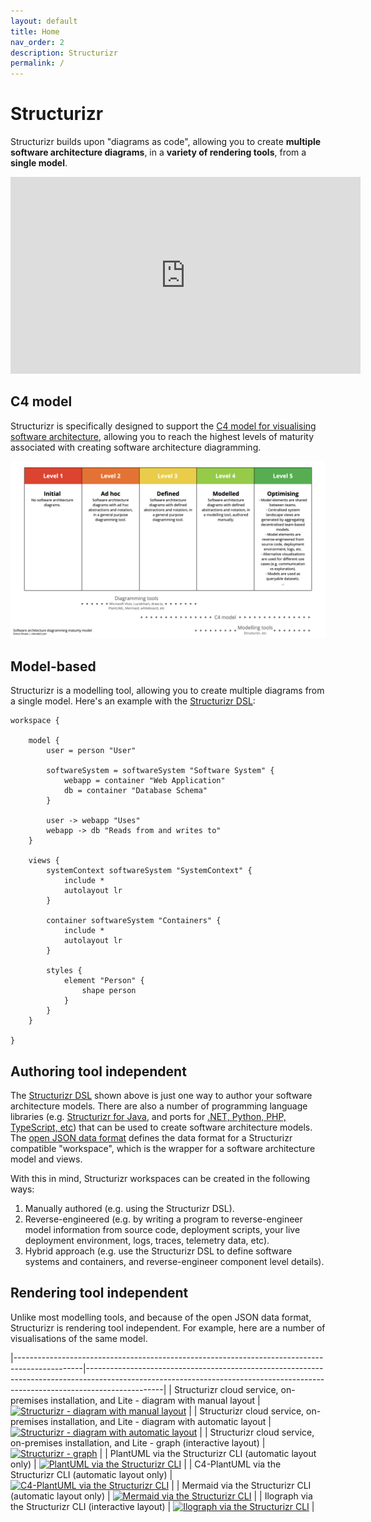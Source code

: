 ```yaml
---
layout: default
title: Home
nav_order: 2
description: Structurizr
permalink: /
---
```


# Structurizr

Structurizr builds upon "diagrams as code", allowing you to create
__multiple software architecture diagrams__, in a __variety of rendering tools__, from a __single model__.

<div style="text-align: center">
<iframe width="560" height="315" src="https://www.youtube-nocookie.com/embed/LYzOc7vI-Uo?si=Fiwayepq9xOKpgeK" title="YouTube video player" frameborder="0" allow="accelerometer; autoplay; clipboard-write; encrypted-media; gyroscope; picture-in-picture; web-share" allowfullscreen></iframe>
</div>

## C4 model

Structurizr is specifically designed to support the [C4 model for visualising software architecture](https://c4model.com),
allowing you to reach the highest levels of maturity associated with creating software architecture diagramming.

![Software architecture diagram maturity model](images/software-architecture-diagramming-maturity-model.png)

## Model-based

Structurizr is a modelling tool, allowing you to create multiple diagrams from a single model.
Here's an example with the [Structurizr DSL](/dsl):

```
workspace {

    model {
        user = person "User"
        
        softwareSystem = softwareSystem "Software System" {
            webapp = container "Web Application"
            db = container "Database Schema"
        }

        user -> webapp "Uses"
        webapp -> db "Reads from and writes to"
    }

    views {
        systemContext softwareSystem "SystemContext" {
            include *
            autolayout lr
        }

        container softwareSystem "Containers" {
            include *
            autolayout lr
        }
        
        styles {
            element "Person" {
                shape person
            }
        }
    }

}
```

## Authoring tool independent

The [Structurizr DSL](/dsl) shown above is just one way to author your software architecture models.
There are also a number of programming language libraries (e.g. [Structurizr for Java](/java),
and ports for [.NET, Python, PHP, TypeScript, etc](/community#authoring-tools))
that can be used to create software architecture models.
The [open JSON data format](https://github.com/structurizr/json) defines the data format for a Structurizr compatible "workspace",
which is the wrapper for a software architecture model and views.

With this in mind, Structurizr workspaces can be created in the following ways:

1. Manually authored (e.g. using the Structurizr DSL).
2. Reverse-engineered (e.g. by writing a program to reverse-engineer model information from source code, deployment scripts, your live deployment environment, logs, traces, telemetry data, etc).
3. Hybrid approach (e.g. use the Structurizr DSL to define software systems and containers, and reverse-engineer component level details).

## Rendering tool independent

Unlike most modelling tools, and because of the open JSON data format, Structurizr is rendering tool independent.
For example, here are a number of visualisations of the same model.

|-----------------------------------------------------------------------------------------------|-------------------------------------------------------------------------------------------------------------------------------------------------------------------------------|
| Structurizr cloud service, on-premises installation, and Lite - diagram with manual layout    | [![Structurizr - diagram with manual layout](images/structurizr-diagram-manual.png)](https://structurizr.com/share/36141/diagrams#Containers)                                 |
| Structurizr cloud service, on-premises installation, and Lite - diagram with automatic layout | [![Structurizr - diagram with automatic layout](images/structurizr-diagram-automatic.png)](https://structurizr.com/dsl?example=big-bank-plc&view=Containers&renderer=diagram) |
| Structurizr cloud service, on-premises installation, and Lite - graph (interactive layout)    | [![Structurizr - graph](images/structurizr-graph.png)](https://structurizr.com/dsl?example=big-bank-plc&view=Containers&renderer=graph)                                       |
| PlantUML via the Structurizr CLI (automatic layout only)                                      | [![PlantUML via the Structurizr CLI](images/plantuml.png)](https://structurizr.com/dsl?example=big-bank-plc&view=Containers&renderer=plantuml)                                |
| C4-PlantUML via the Structurizr CLI (automatic layout only)                                   | [![C4-PlantUML via the Structurizr CLI](images/c4plantuml.png)](https://structurizr.com/dsl?example=big-bank-plc&view=Containers&renderer=c4plantuml)                         |
| Mermaid via the Structurizr CLI (automatic layout only)                                       | [![Mermaid via the Structurizr CLI](images/mermaid.jpg)](https://structurizr.com/dsl?example=big-bank-plc&view=Containers&renderer=mermaid)                                   |
| Ilograph via the Structurizr CLI (interactive layout)                                         | [![Ilograph via the Structurizr CLI](images/ilograph.png)](https://structurizr.com/dsl?example=big-bank-plc&view=Containers&renderer=ilograph)                                |
